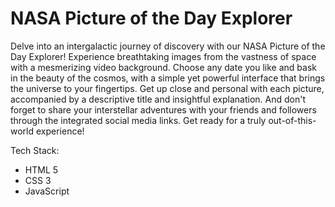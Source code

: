 
  <h1>NASA Picture of the Day Explorer</h1>
   
   <p>Delve into an intergalactic journey of discovery with our NASA Picture of the Day Explorer! Experience breathtaking images from the vastness of space with a mesmerizing video background. Choose any date you like and bask in the beauty of the cosmos, with a simple yet powerful interface that brings the universe to your fingertips. Get up close and personal with each picture, accompanied by a descriptive title and insightful explanation. And don't forget to share your interstellar adventures with your friends and followers through the integrated social media links. Get ready for a truly out-of-this-world experience!</p>
    

   <p>Tech Stack:</p>
      <ul>
        <li>HTML 5</li>
        <li>CSS 3</li>
        <li>JavaScript</li>
      </ul>
